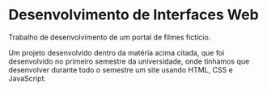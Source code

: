 # Desenvolvimento de Interfaces Web

Trabalho de desenvolvimento de um portal de filmes fictício.

Um projeto desenvolvido dentro da matéria acima citada, que foi desenvolvido no primeiro semestre
da universidade, onde tinhamos que desenvolver durante todo o semestre um site usando HTML, CSS e JavaScript.
